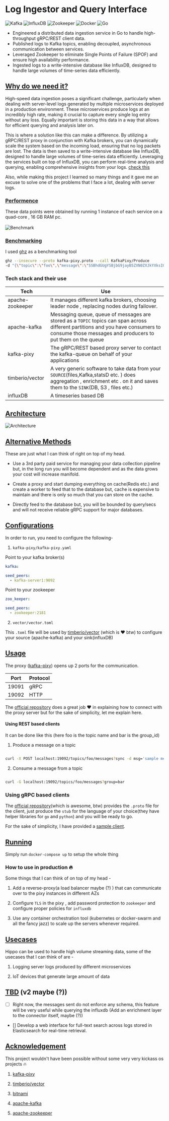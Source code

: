 # Log Ingestor and Query Interface 

![Kafka](https://img.shields.io/badge/kafka-2.3.0-green) ![InfluxDB](https://img.shields.io/badge/influxdb-1.8-green) ![Zookeeper](https://img.shields.io/badge/zookeeper-3.6.2-green) ![Docker](https://img.shields.io/badge/docker-20.10.2-blue) ![Go](https://img.shields.io/badge/go-1.15.6-blue)

- Engineered a distributed data ingestion service in Go to handle high-throughput gRPC/REST client data. 
- Published logs to Kafka topics, enabling decoupled, asynchronous communication between services. 
- Leveraged Zookeeper to eliminate Single Points of Failure (SPOF) and ensure high availability performance.
- Ingested logs to a write-intensive database like InfluxDB, designed to handle large volumes of time-series data efficiently. 

## <u> Why do we need it? </u>

High-speed data ingestion poses a significant challenge, particularly when dealing with server-level logs generated by multiple microservices deployed in a production environment. These microservices produce logs at an incredibly high rate, making it crucial to capture every single log entry without any loss. Equally important is storing this data in a way that allows for efficient querying and analysis later on.

This is where a solution like this can make a difference. By utilizing a gRPC/REST proxy in conjunction with Kafka brokers, you can dynamically scale the system based on the incoming load, ensuring that no log packets are lost. The data is then saved to a write-intensive database like InfluxDB, designed to handle large volumes of time-series data efficiently. Leveraging the services built on top of InfluxDB, you can perform real-time analysis and querying, enabling comprehensive insights from your logs. [check this](https://www.influxdata.com/products/)

Also, while making this project I learned so many things and it gave me an excuse to solve one of the problems that I face a lot, dealing with server logs.

### <u>Performence</u>

These data points were obtained by running 1 instance of each service on a quad-core , 16 GB RAM pc. <br> </br>
![Benchmark](assets/benchmark1.png)

### <u>Benchmarking</u>

I used [ghz](https://github.com/bojand/ghz) as a benchmarking tool

```sh
ghz --insecure --proto kafka-pixy.proto --call KafkaPixy/Produce
-d "{\"topic\":\"foo\",\"message\":\"SSBhdGUgYSBjbG9jayB5ZXN0ZXJkYXksIGl0IHdhcyB2ZXJ5IHRpbWUtY29uc3VtaW5nLg==\"}" -c 1000 -n 100 -z 5m 127.0.0.1:19091
```

### Tech stack and their use

| Tech             | Use                                                                                                                                                                                            |
| ---------------- | ---------------------------------------------------------------------------------------------------------------------------------------------------------------------------------------------- |
| apache-zookeeper | It manages different kafka brokers, choosing leader node , replacing nodes during failover.                                                                                                    |
| apache-kafka     | Messaging queue, queue of messages are stored as a `TOPIC` topics can span across different partitions and you have consumers to consume those messages and producers to put them on the queue |
| kafka-pixy       | The gRPC/REST based proxy server to contact the kafka-queue on behalf of your applications                                                                                                     |
| timberio/vector  | A very generic software to take data from your `SOURCE`(files,Kafka,statsD etc. ) does aggregation , enrichment etc . on it and saves them to the `SINK`(DB, S3 , files etc.)                  |
| influxDB         | A timeseries based DB                                                                                                                                                                          |

## <u>Architecture</u>

![Architecture](assets/architecture.png)

## <u>Alternative Methods</u>

These are just what I can think of right on top of my head.

- Use a 3rd party paid service for managing your data collection pipeline but, in the long run you will become dependent and as the data grows your cost will increase manifold.

- Create a proxy and start dumping everything on cache(Redis etc.) and create a worker to feed that to the database but, cache is expensive to maintain and there is only so much that you can store on the cache.

- Directly feed to the database but, you will be bounded by query/secs and will not receive reliable gRPC support for major databases.

## <u>Configurations </u>

In order to run, you need to configure the following-

1.  `kafka-pixy/kafka-pixy.yaml`

Point to your kafka broker(s)

```yaml
kafka:

seed_peers:
  - kafka-server1:9092
```

Point to your zookeeper

```yaml
zoo_keeper:

seed_peers:
  - zookeeper:2181
```

2.  `vector/vector.toml`

This `.toml` file will be used by [timberio/vector](https://github.com/timberio/vector) (which is :heart: btw) to configure your source (apache-kafka) and your sink(influxDB)

## <u>Usage </u>

The proxy ([kafka-pixy](https://github.com/mailgun/kafka-pixy)) opens up 2 ports for the communication.

| Port  | Protocol |
| ----- | -------- |
| 19091 | gRPC     |
| 19092 | HTTP     |

The [official repository](https://github.com/mailgun/kafka-pixy) does a great job :heart: in explaining how to connect with the proxy server but for the sake of simplicity, let me explain here.

#### Using REST based clients

It can be done like this (here foo is the topic name and bar is the group_id)

1. Produce a message on a topic

```bash

curl -X POST localhost:19092/topics/foo/messages?sync -d msg='sample message'

```

2. Consume a message from a topic

```bash

curl -G localhost:19092/topics/foo/messages?group=bar

```

### Using gRPC based clients

The [official repository](https://github.com/mailgun/kafka-pixy)(which is awesome, btw) provides the `.proto` file for the client, just produce the `stub` for the language of your choice(they have helper libraries for `go` and `python`) and you will be ready to go.

For the sake of simplicity, I have provided a [sample client]().

## <u>Running</u>

Simply run `docker-compose up` to setup the whole thing

### How to use in production :fire:

Some things that I can think of on top of my head -

1. Add a reverse-proxy(a load balancer maybe (?) ) that can communicate over to the pixy instances in different AZs

2. Configure `TLS` in the pixy , add password protection to `zookeeper` and configure proper policies for `influxdb`

3. Use any container orchestration tool (kubernetes or docker-swarm and all the fancy jazz) to scale up the servers whenever required.

## <u>Usecases</u>

Hippo can be used to handle high volume streaming data, some of the usecases that I can think of are -

1. Logging server logs produced by different microservices

2. IoT devices that generate large amount of data

## <u>TBD</u> (v2 maybe (?))

- [ ] Right now, the messages sent do not enforce any schema, this feature will be very useful while querying the influxdb (Add an enrichment layer to the connector itself, maybe (?))

- [] Develop a web interface for full-text search across logs stored in Elasticsearch for real-time retrieval. 

## <u>Acknowledgement</u>

This project wouldn't have been possible without some very very kickass os projects :fire:

1.  [kafka-pixy](https://github.com/mailgun/kafka-pixy)

2.  [timberio/vector](https://github.com/timberio/vector)

3.  [bitnami](https://bitnami.com/)

4.  [apache-kafka](https://github.com/apache/kafka)

5.  [apache-zookeeper](https://github.com/apache/zookeeper)

<br> <br>
